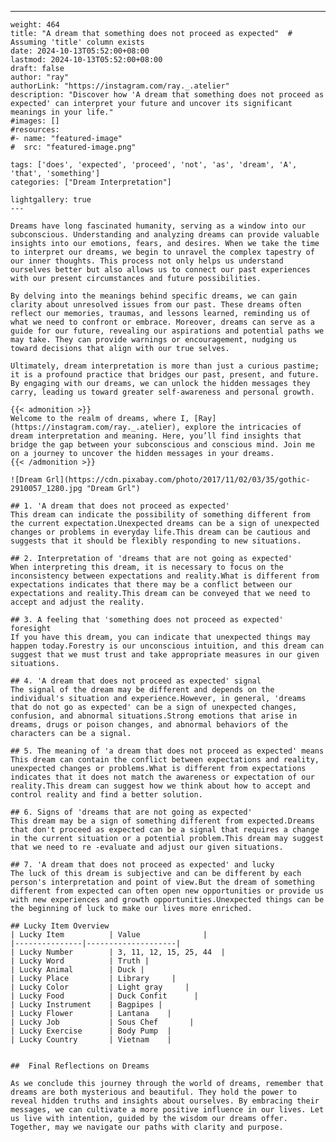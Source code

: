 ---
    weight: 464
    title: "A dream that something does not proceed as expected"  # Assuming 'title' column exists
    date: 2024-10-13T05:52:00+08:00
    lastmod: 2024-10-13T05:52:00+08:00
    draft: false
    author: "ray"
    authorLink: "https://instagram.com/ray._.atelier"
    description: "Discover how 'A dream that something does not proceed as expected' can interpret your future and uncover its significant meanings in your life."
    #images: []
    #resources:
    #- name: "featured-image"
    #  src: "featured-image.png"
    
    tags: ['does', 'expected', 'proceed', 'not', 'as', 'dream', 'A', 'that', 'something']
    categories: ["Dream Interpretation"]
    
    lightgallery: true
    ---
    
    Dreams have long fascinated humanity, serving as a window into our subconscious. Understanding and analyzing dreams can provide valuable insights into our emotions, fears, and desires. When we take the time to interpret our dreams, we begin to unravel the complex tapestry of our inner thoughts. This process not only helps us understand ourselves better but also allows us to connect our past experiences with our present circumstances and future possibilities.
    
    By delving into the meanings behind specific dreams, we can gain clarity about unresolved issues from our past. These dreams often reflect our memories, traumas, and lessons learned, reminding us of what we need to confront or embrace. Moreover, dreams can serve as a guide for our future, revealing our aspirations and potential paths we may take. They can provide warnings or encouragement, nudging us toward decisions that align with our true selves.
    
    Ultimately, dream interpretation is more than just a curious pastime; it is a profound practice that bridges our past, present, and future. By engaging with our dreams, we can unlock the hidden messages they carry, leading us toward greater self-awareness and personal growth.
    
    {{< admonition >}}
    Welcome to the realm of dreams, where I, [Ray](https://instagram.com/ray._.atelier), explore the intricacies of dream interpretation and meaning. Here, you’ll find insights that bridge the gap between your subconscious and conscious mind. Join me on a journey to uncover the hidden messages in your dreams.
    {{< /admonition >}}
    
    ![Dream Grl](https://cdn.pixabay.com/photo/2017/11/02/03/35/gothic-2910057_1280.jpg "Dream Grl")
    
    ## 1. 'A dream that does not proceed as expected'
    This dream can indicate the possibility of something different from the current expectation.Unexpected dreams can be a sign of unexpected changes or problems in everyday life.This dream can be cautious and suggests that it should be flexibly responding to new situations.
    
    ## 2. Interpretation of 'dreams that are not going as expected'
    When interpreting this dream, it is necessary to focus on the inconsistency between expectations and reality.What is different from expectations indicates that there may be a conflict between our expectations and reality.This dream can be conveyed that we need to accept and adjust the reality.
    
    ## 3. A feeling that 'something does not proceed as expected' foresight
    If you have this dream, you can indicate that unexpected things may happen today.Forestry is our unconscious intuition, and this dream can suggest that we must trust and take appropriate measures in our given situations.
    
    ## 4. 'A dream that does not proceed as expected' signal
    The signal of the dream may be different and depends on the individual's situation and experience.However, in general, 'dreams that do not go as expected' can be a sign of unexpected changes, confusion, and abnormal situations.Strong emotions that arise in dreams, drugs or poison changes, and abnormal behaviors of the characters can be a signal.
    
    ## 5. The meaning of 'a dream that does not proceed as expected' means
    This dream can contain the conflict between expectations and reality, unexpected changes or problems.What is different from expectations indicates that it does not match the awareness or expectation of our reality.This dream can suggest how we think about how to accept and control reality and find a better solution.
    
    ## 6. Signs of 'dreams that are not going as expected'
    This dream may be a sign of something different from expected.Dreams that don't proceed as expected can be a signal that requires a change in the current situation or a potential problem.This dream may suggest that we need to re -evaluate and adjust our given situations.
    
    ## 7. 'A dream that does not proceed as expected' and lucky
    The luck of this dream is subjective and can be different by each person's interpretation and point of view.But the dream of something different from expected can often open new opportunities or provide us with new experiences and growth opportunities.Unexpected things can be the beginning of luck to make our lives more enriched.
    
    ## Lucky Item Overview
    | Lucky Item          | Value              |
    |---------------|--------------------|
    | Lucky Number        | 3, 11, 12, 15, 25, 44  |
    | Lucky Word          | Truth |
    | Lucky Animal        | Duck |
    | Lucky Place         | Library     |
    | Lucky Color         | Light gray     |
    | Lucky Food          | Duck Confit      |
    | Lucky Instrument    | Bagpipes |
    | Lucky Flower        | Lantana    |
    | Lucky Job           | Sous Chef       |
    | Lucky Exercise      | Body Pump  |
    | Lucky Country       | Vietnam    |
    
    
    ##  Final Reflections on Dreams
    
    As we conclude this journey through the world of dreams, remember that dreams are both mysterious and beautiful. They hold the power to reveal hidden truths and insights about ourselves. By embracing their messages, we can cultivate a more positive influence in our lives. Let us live with intention, guided by the wisdom our dreams offer. Together, may we navigate our paths with clarity and purpose.
    